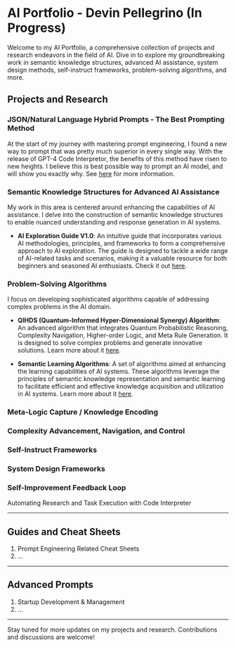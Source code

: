 # AI Portfolio - Devin Pellegrino (In Progress)

Welcome to my AI Portfolio, a comprehensive collection of projects and research endeavors in the field of AI. Dive in to explore my groundbreaking work in semantic knowledge structures, advanced AI assistance, system design methods, self-instruct frameworks, problem-solving algorithms, and more.

## Projects and Research

### JSON/Natural Language Hybrid Prompts ‐ The Best Prompting Method
At the start of my journey with mastering prompt engineering, I found a new way to prompt that was pretty much superior in every single way. With the release of GPT-4 Code Interpretor, the benefits of this method have risen to new heights. I believe this is best possible way to prompt an AI model, and will show you exactly why. See [here](https://github.com/nerority/Portfolio/wiki/1.-JSON-Natural-Language-Hybrid-Prompts-%E2%80%90-The-Best-Prompting-Method) for more information. 

### Semantic Knowledge Structures for Advanced AI Assistance

My work in this area is centered around enhancing the capabilities of AI assistance. I delve into the construction of semantic knowledge structures to enable nuanced understanding and response generation in AI systems.

- **AI Exploration Guide V1.0**: An intuitive guide that incorporates various AI methodologies, principles, and frameworks to form a comprehensive approach to AI exploration. The guide is designed to tackle a wide range of AI-related tasks and scenarios, making it a valuable resource for both beginners and seasoned AI enthusiasts. Check it out [here](insert-link-here).

### Problem-Solving Algorithms

I focus on developing sophisticated algorithms capable of addressing complex problems in the AI domain.

- **QIHDS (Quantum-Informed Hyper-Dimensional Synergy) Algorithm**: An advanced algorithm that integrates Quantum Probabilistic Reasoning, Complexity Navigation, Higher-order Logic, and Meta Rule Generation. It is designed to solve complex problems and generate innovative solutions. Learn more about it [here](insert-link-here).

- **Semantic Learning Algorithms**: A set of algorithms aimed at enhancing the learning capabilities of AI systems. These algorithms leverage the principles of semantic knowledge representation and semantic learning to facilitate efficient and effective knowledge acquisition and utilization in AI systems. Learn more about it [here](insert-link-here).

### Meta-Logic Capture / Knowledge Encoding

### Complexity Advancement, Navigation, and Control

### Self-Instruct Frameworks

### System Design Frameworks

### Self-Improvement Feedback Loop
Automating Research and Task Execution with Code Interpreter

---
## Guides and Cheat Sheets

1. Prompt Engineering Related Cheat Sheets
2. ...

---
## Advanced Prompts

1. Startup Development & Management
2. ...

---

Stay tuned for more updates on my projects and research. Contributions and discussions are welcome!

